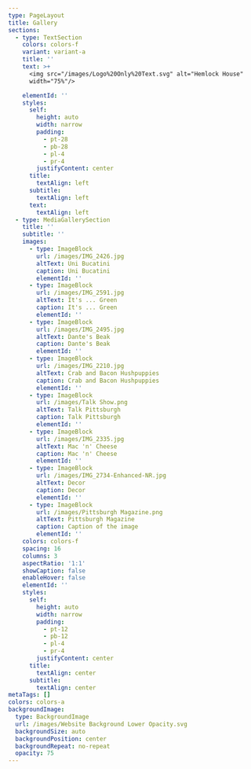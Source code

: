 ```yaml
---
type: PageLayout
title: Gallery
sections:
  - type: TextSection
    colors: colors-f
    variant: variant-a
    title: ''
    text: >+
      <img src="/images/Logo%20Only%20Text.svg" alt="Hemlock House"
      width="75%"/>

    elementId: ''
    styles:
      self:
        height: auto
        width: narrow
        padding:
          - pt-28
          - pb-28
          - pl-4
          - pr-4
        justifyContent: center
      title:
        textAlign: left
      subtitle:
        textAlign: left
      text:
        textAlign: left
  - type: MediaGallerySection
    title: ''
    subtitle: ''
    images:
      - type: ImageBlock
        url: /images/IMG_2426.jpg
        altText: Uni Bucatini
        caption: Uni Bucatini
        elementId: ''
      - type: ImageBlock
        url: /images/IMG_2591.jpg
        altText: It's ... Green
        caption: It's ... Green
        elementId: ''
      - type: ImageBlock
        url: /images/IMG_2495.jpg
        altText: Dante's Beak
        caption: Dante's Beak
        elementId: ''
      - type: ImageBlock
        url: /images/IMG_2210.jpg
        altText: Crab and Bacon Hushpuppies
        caption: Crab and Bacon Hushpuppies
        elementId: ''
      - type: ImageBlock
        url: /images/Talk Show.png
        altText: Talk Pittsburgh
        caption: Talk Pittsburgh
        elementId: ''
      - type: ImageBlock
        url: /images/IMG_2335.jpg
        altText: Mac 'n' Cheese
        caption: Mac 'n' Cheese
        elementId: ''
      - type: ImageBlock
        url: /images/IMG_2734-Enhanced-NR.jpg
        altText: Decor
        caption: Decor
        elementId: ''
      - type: ImageBlock
        url: /images/Pittsburgh Magazine.png
        altText: Pittsburgh Magazine
        caption: Caption of the image
        elementId: ''
    colors: colors-f
    spacing: 16
    columns: 3
    aspectRatio: '1:1'
    showCaption: false
    enableHover: false
    elementId: ''
    styles:
      self:
        height: auto
        width: narrow
        padding:
          - pt-12
          - pb-12
          - pl-4
          - pr-4
        justifyContent: center
      title:
        textAlign: center
      subtitle:
        textAlign: center
metaTags: []
colors: colors-a
backgroundImage:
  type: BackgroundImage
  url: /images/Website Background Lower Opacity.svg
  backgroundSize: auto
  backgroundPosition: center
  backgroundRepeat: no-repeat
  opacity: 75
---
```

